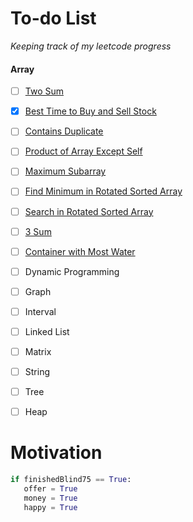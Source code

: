 # To-do List

_Keeping track of my leetcode progress_

#### Array 
   - [ ] [Two Sum](https://leetcode.com/problems/two-sum/)
   - [x] [Best Time to Buy and Sell Stock](https://leetcode.com/problems/best-time-to-buy-and-sell-stock/)
   - [ ] [Contains Duplicate](https://leetcode.com/problems/contains-duplicate/)
   - [ ] [Product of Array Except Self](https://leetcode.com/problems/product-of-array-except-self/)
   - [ ] [Maximum Subarray](https://leetcode.com/problems/maximum-subarray/)
   - [ ] [Find Minimum in Rotated Sorted Array](https://leetcode.com/problems/find-minimum-in-rotated-sorted-array/)
   - [ ] [Search in Rotated Sorted Array](https://leetcode.com/problems/search-in-rotated-sorted-array/)
   - [ ] [3 Sum](https://leetcode.com/problems/3sum/)
   - [ ] [Container with Most Water](https://leetcode.com/problems/container-with-most-water/)
  
- [ ] Dynamic Programming
- [ ] Graph
- [ ] Interval
- [ ] Linked List
- [ ] Matrix
- [ ] String
- [ ] Tree
- [ ] Heap

# Motivation 

```Python
if finishedBlind75 == True:
   offer = True
   money = True
   happy = True
```
